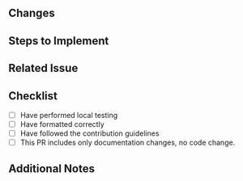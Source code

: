 ## Changes

<!-- Provide a brief explanation of the proposed changes. Be sure to explain why these changes are important. -->

## Steps to Implement

<!-- If there are specific steps that need to be followed to test or verify these changes, please outline them here. -->

## Related Issue

<!-- If these changes are related to a specific issue, please include the issue number here. -->

## Checklist

- [ ] Have performed local testing
- [ ] Have formatted correctly
- [ ] Have followed the contribution guidelines
- [ ] This PR includes only documentation changes, no code change.

## Additional Notes

<!-- Add any additional notes or information that should be provided to the reviewer of these changes. -->